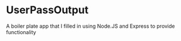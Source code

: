 # UserPassOutput
A boiler plate app that I filled in using Node.JS and Express to provide functionality
